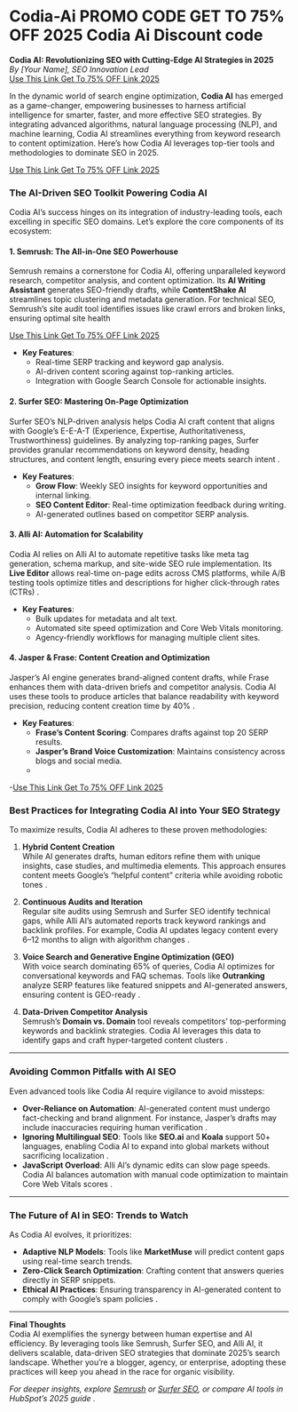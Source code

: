 # Codia-Ai PROMO CODE GET TO 75% OFF 2025 Codia Ai Discount code 
**Codia AI: Revolutionizing SEO with Cutting-Edge AI Strategies in 2025**  
*By [Your Name], SEO Innovation Lead*  
[Use This Link Get To 75% OFF Link 2025](https://codia.ai/?via=amir) 

In the dynamic world of search engine optimization, **Codia AI** has emerged as a game-changer, empowering businesses to harness artificial intelligence for smarter, faster, and more effective SEO strategies. By integrating advanced algorithms, natural language processing (NLP), and machine learning, Codia AI streamlines everything from keyword research to content optimization. Here’s how Codia AI leverages top-tier tools and methodologies to dominate SEO in 2025.  

[Use This Link Get To 75% OFF Link 2025](https://codia.ai/?via=amir) 

### **The AI-Driven SEO Toolkit Powering Codia AI**  
Codia AI’s success hinges on its integration of industry-leading tools, each excelling in specific SEO domains. Let’s explore the core components of its ecosystem:  

#### **1. Semrush: The All-in-One SEO Powerhouse**  
Semrush remains a cornerstone for Codia AI, offering unparalleled keyword research, competitor analysis, and content optimization. Its **AI Writing Assistant** generates SEO-friendly drafts, while **ContentShake AI** streamlines topic clustering and metadata generation. For technical SEO, Semrush’s site audit tool identifies issues like crawl errors and broken links, ensuring optimal site health 

[Use This Link Get To 75% OFF Link 2025](https://codia.ai/?via=amir) 

- **Key Features**:  
  - Real-time SERP tracking and keyword gap analysis.  
  - AI-driven content scoring against top-ranking articles.  
  - Integration with Google Search Console for actionable insights.  

#### **2. Surfer SEO: Mastering On-Page Optimization**  
Surfer SEO’s NLP-driven analysis helps Codia AI craft content that aligns with Google’s E-E-A-T (Experience, Expertise, Authoritativeness, Trustworthiness) guidelines. By analyzing top-ranking pages, Surfer provides granular recommendations on keyword density, heading structures, and content length, ensuring every piece meets search intent .  

- **Key Features**:  
  - **Grow Flow**: Weekly SEO insights for keyword opportunities and internal linking.  
  - **SEO Content Editor**: Real-time optimization feedback during writing.  
  - AI-generated outlines based on competitor SERP analysis.  

#### **3. Alli AI: Automation for Scalability**  
Codia AI relies on Alli AI to automate repetitive tasks like meta tag generation, schema markup, and site-wide SEO rule implementation. Its **Live Editor** allows real-time on-page edits across CMS platforms, while A/B testing tools optimize titles and descriptions for higher click-through rates (CTRs) .  

- **Key Features**:  
  - Bulk updates for metadata and alt text.  
  - Automated site speed optimization and Core Web Vitals monitoring.  
  - Agency-friendly workflows for managing multiple client sites.  

#### **4. Jasper & Frase: Content Creation and Optimization**  
Jasper’s AI engine generates brand-aligned content drafts, while Frase enhances them with data-driven briefs and competitor analysis. Codia AI uses these tools to produce articles that balance readability with keyword precision, reducing content creation time by 40% .  

- **Key Features**:  
  - **Frase’s Content Scoring**: Compares drafts against top 20 SERP results.  
  - **Jasper’s Brand Voice Customization**: Maintains consistency across blogs and social media.
  -   

-[Use This Link Get To 75% OFF Link 2025](https://codia.ai/?via=amir) 

### **Best Practices for Integrating Codia AI into Your SEO Strategy**  
To maximize results, Codia AI adheres to these proven methodologies:  

1. **Hybrid Content Creation**  
   While AI generates drafts, human editors refine them with unique insights, case studies, and multimedia elements. This approach ensures content meets Google’s “helpful content” criteria while avoiding robotic tones .  

2. **Continuous Audits and Iteration**  
   Regular site audits using Semrush and Surfer SEO identify technical gaps, while Alli AI’s automated reports track keyword rankings and backlink profiles. For example, Codia AI updates legacy content every 6–12 months to align with algorithm changes .  

3. **Voice Search and Generative Engine Optimization (GEO)**  
   With voice search dominating 65% of queries, Codia AI optimizes for conversational keywords and FAQ schemas. Tools like **Outranking** analyze SERP features like featured snippets and AI-generated answers, ensuring content is GEO-ready .  

4. **Data-Driven Competitor Analysis**  
   Semrush’s **Domain vs. Domain** tool reveals competitors’ top-performing keywords and backlink strategies. Codia AI leverages this data to identify gaps and craft hyper-targeted content clusters .  

---

### **Avoiding Common Pitfalls with AI SEO**  
Even advanced tools like Codia AI require vigilance to avoid missteps:  

- **Over-Reliance on Automation**: AI-generated content must undergo fact-checking and brand alignment. For instance, Jasper’s drafts may include inaccuracies requiring human verification .  
- **Ignoring Multilingual SEO**: Tools like **SEO.ai** and **Koala** support 50+ languages, enabling Codia AI to expand into global markets without sacrificing localization .  
- **JavaScript Overload**: Alli AI’s dynamic edits can slow page speeds. Codia AI balances automation with manual code optimization to maintain Core Web Vitals scores .  

---

### **The Future of AI in SEO: Trends to Watch**  
As Codia AI evolves, it prioritizes:  
- **Adaptive NLP Models**: Tools like **MarketMuse** will predict content gaps using real-time search trends.  
- **Zero-Click Search Optimization**: Crafting content that answers queries directly in SERP snippets.  
- **Ethical AI Practices**: Ensuring transparency in AI-generated content to comply with Google’s spam policies .  

---

**Final Thoughts**  
Codia AI exemplifies the synergy between human expertise and AI efficiency. By leveraging tools like Semrush, Surfer SEO, and Alli AI, it delivers scalable, data-driven SEO strategies that dominate 2025’s search landscape. Whether you’re a blogger, agency, or enterprise, adopting these practices will keep you ahead in the race for organic visibility.  

*For deeper insights, explore [Semrush](https://www.semrush.com/) or [Surfer SEO](https://surferseo.com/), or compare AI tools in HubSpot’s 2025 guide .*
